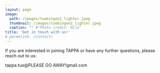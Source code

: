 ```yaml
---
layout: page
image:
  path: /images/tuebingen2_lighter.jpeg
  thumbnail: /images/tuebingen2_lighter.jpeg
  caption: "" #"Photo credit: Mila"
title: 'Get in touch with us!'
# permalink: /Contact/
---
```


If you are interested in joining TAPPA or have any further questions, please reach out to us:

tappa.tue@<span class="blockspam" aria-hidden="true">PLEASE GO AWAY!</span><!-- jjnsjfkrkvk -->gmail.com
